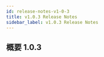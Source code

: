 ```yaml
---
id: release-notes-v1-0-3
title: v1.0.3 Release Notes
sidebar_label: v1.0.3 Release Notes
---
```


## 概要 1.0.3

